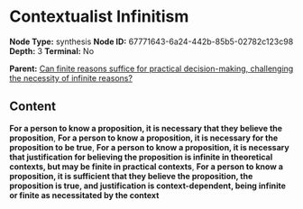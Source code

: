 # Contextualist Infinitism

**Node Type:** synthesis
**Node ID:** 67771643-6a24-442b-85b5-02782c123c98
**Depth:** 3
**Terminal:** No

**Parent:** [Can finite reasons suffice for practical decision-making, challenging the necessity of infinite reasons?](can-finite-reasons-suffice-for-practical-decision-making-challenging-the-necessity-of-infinite-reasons.md)

## Content

**For a person to know a proposition, it is necessary that they believe the proposition**, **For a person to know a proposition, it is necessary for the proposition to be true**, **For a person to know a proposition, it is necessary that justification for believing the proposition is infinite in theoretical contexts, but may be finite in practical contexts**, **For a person to know a proposition, it is sufficient that they believe the proposition, the proposition is true, and justification is context-dependent, being infinite or finite as necessitated by the context**
